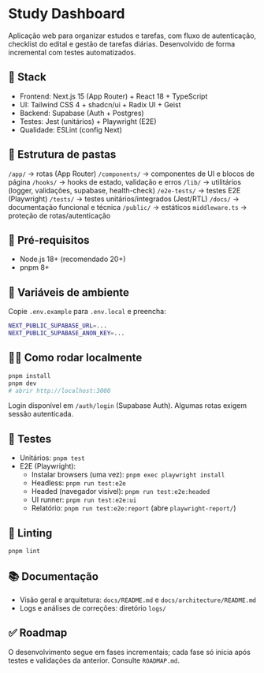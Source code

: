 # Study Dashboard

Aplicação web para organizar estudos e tarefas, com fluxo de autenticação, checklist do edital e gestão de tarefas diárias. Desenvolvido de forma incremental com testes automatizados.

## 🚀 Stack
- Frontend: Next.js 15 (App Router) + React 18 + TypeScript
- UI: Tailwind CSS 4 + shadcn/ui + Radix UI + Geist
- Backend: Supabase (Auth + Postgres)
- Testes: Jest (unitários) + Playwright (E2E)
- Qualidade: ESLint (config Next)

## 📂 Estrutura de pastas

`/app/`               → rotas (App Router)
`/components/`        → componentes de UI e blocos de página
`/hooks/`             → hooks de estado, validação e erros
`/lib/`               → utilitários (logger, validações, supabase, health-check)
`/e2e-tests/`         → testes E2E (Playwright)
`/tests/`             → testes unitários/integrados (Jest/RTL)
`/docs/`              → documentação funcional e técnica
`/public/`            → estáticos
`middleware.ts`       → proteção de rotas/autenticação

## 🔧 Pré-requisitos
- Node.js 18+ (recomendado 20+)
- pnpm 8+

## 🔑 Variáveis de ambiente
Copie `.env.example` para `.env.local` e preencha:
```bash
NEXT_PUBLIC_SUPABASE_URL=...
NEXT_PUBLIC_SUPABASE_ANON_KEY=...
```

## 🧑‍💻 Como rodar localmente
```bash
pnpm install
pnpm dev
# abrir http://localhost:3000
```

Login disponível em `/auth/login` (Supabase Auth). Algumas rotas exigem sessão autenticada.

## 🧪 Testes
- Unitários: `pnpm test`
- E2E (Playwright):
  - Instalar browsers (uma vez): `pnpm exec playwright install`
  - Headless: `pnpm run test:e2e`
  - Headed (navegador visível): `pnpm run test:e2e:headed`
  - UI runner: `pnpm run test:e2e:ui`
  - Relatório: `pnpm run test:e2e:report` (abre `playwright-report/`)

## 🧹 Linting
```bash
pnpm lint
```

## 📚 Documentação
- Visão geral e arquitetura: `docs/README.md` e `docs/architecture/README.md`
- Logs e análises de correções: diretório `logs/`

## ✅ Roadmap
O desenvolvimento segue em fases incrementais; cada fase só inicia após testes e validações da anterior. Consulte `ROADMAP.md`.
